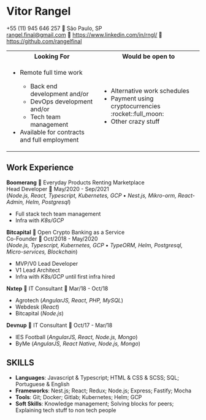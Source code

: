 # Vitor Rangel

+55 (11) 945 646 257 :small_blue_diamond: São Paulo, SP  
rangel.final@gmail.com :small_blue_diamond: <https://www.linkedin.com/in/rngl/> :small_blue_diamond: <https://github.com/rangelfinal>

<table>
  <tbody>
    <tr>
      <th>Looking For</th>
      <th>Would be open to</th>
    </tr>
    <tr>
      <td>
        <ul>
          <li>Remote full time work</li>
          <ul>
            <li>Back end development and/or</li>
            <li>DevOps development and/or</li>
            <li>Tech team management</li>
          </ul>
          <li>Available for contracts and full employment</li>
        </ul>
      </td>
      <td>
        <ul>
        <li>Alternative work schedules</li>
        <li>Payment using cryptocurrencies  :rocket::full_moon:</li>
        <li>Other crazy stuff</li></ul>
      </td>
    </tr>
  </tbody>
</table>

## Work Experience

**Boomerang** :small_blue_diamond: Everyday Products Renting Marketplace  
Head Developer :small_blue_diamond: May/2020 - Sep/2021  
(*Node.js, React, Typescript, Kubernetes, GCP* • *Nest.js, Mikro-orm, React-Admin, Helm, Postgresql*)

- Full stack tech team management
- Infra with *K8s/GCP*

**Bitcapital** :small_blue_diamond: Open Crypto Banking as a Service  
Co-Founder :small_blue_diamond: Oct/2018 - May/2020  
(*Node.js, Typescript, Kubernetes, GCP* • *TypeORM, Helm, Postgresql, Micro-services, Blockchain*)

- MVP/V0 Lead Developer
- V1 Lead Architect
- Infra with *K8s/GCP* until first infra hired
  
**Nxtep** :small_blue_diamond: IT Consultant :small_blue_diamond: Mar/18 - Oct/18  

- Agrotech (*AngularJS, React, PHP, MySQL*)
- Webdesk (*React*)
- Bitcapital (*Node.js*)
  
**Devnup** :small_blue_diamond: IT Consultant :small_blue_diamond: Oct/17 - Mar/18  

- IES Football (*AngularJS, React, Node.js, Mongo*)
- ByMe (*AngularJS, React Native, Node.js, Mongo*)

## SKILLS

- **Languages**: Javascript \& Typescript; HTML \& CSS \& SCSS; SQL; Portuguese \& English
- **Frameworks**: Nest.js; React; Redux; Node.js; Express; Fastify; Mocha
- **Tools**: Git; Docker; Gitlab; Kubernetes; Helm; GCP
- **Soft Skills**: Knowledge management; Solving blocks for peers; Explaining tech stuff to non tech people